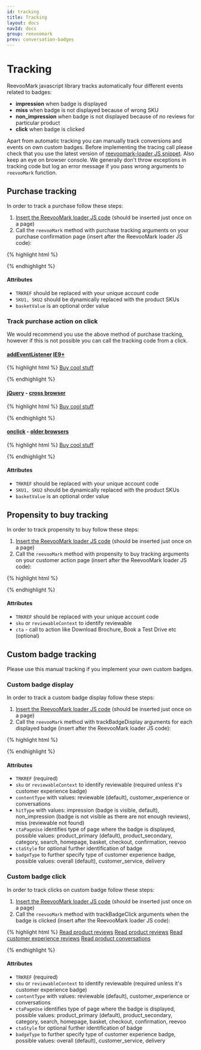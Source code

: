 ```yaml
---
id: tracking
title: Tracking
layout: docs
navId: docs
group: reevoomark
prev: conversation-badges
---
```


# Tracking

ReevooMark javascript library tracks automatically four different events related to badges:

* **impression** when badge is displayed
* **miss** when badge is not displayed because of wrong SKU
* **non_impression** when badge is not displayed because of no reviews for particular product
* **click** when badge is clicked

Apart from automatic tracking you can manually track conversions and events on own custom badges.
Before implementing the tracing call please check that you use the latest version of [reevoomark-loader JS
snippet](../javascript-library). Also keep an eye on browser console. We generally don't throw exceptions
in tracking code but log an error message if you pass wrong arguments to `reevooMark` function.


## Purchase tracking

In order to track a purchase follow these steps:

1. [Insert the ReevooMark loader JS code](../javascript-library) (should be inserted just once on a page)
2. Call the `reevooMark` method with purchase tracking arguments on your purchase confirmation page
(insert after the ReevooMark loader JS code):

{% highlight html %}
<script type="text/javascript">
  reevooMark('trackPurchase', 'TRKREF', { skus: ['SKU1', 'SKU2'], basketValue: '123 GBP' });
</script>
{% endhighlight %}

#### Attributes

* `TRKREF` should be replaced with your unique account code
* `SKU1, SKU2` should be dynamically replaced with the product SKUs
* `basketValue` is an optional order value

### Track purchase action on click

We would recommend you use the above method of purchase tracking, however if
this is not possible you can call the tracking code from a click.

#### [addEventListener](https://developer.mozilla.org/en-US/docs/Web/API/EventTarget/addEventListener) [IE9+](http://www.w3schools.com/jsref/met_document_addeventlistener.asp)

{% highlight html %}
<a class="buy-link" href="/buy_cool_stuff">Buy cool stuff</a>

<script type="text/javascript">
  document.querySelector('.buy-link').addEventListener('click', function() {
    reevooMark('trackPurchase', 'TRKREF', { skus: ['SKU1', 'SKU2'], basketValue: '123 GBP' });
  });
</script>
{% endhighlight %}

#### [jQuery](https://jquery.com/) - [cross browser](https://jquery.com/browser-support/)

{% highlight html %}
<a class="buy-link" href="/buy_cool_stuff">Buy cool stuff</a>

<script type="text/javascript">
  $('.buy-link').first().on('click', function() {
    reevooMark('trackPurchase', 'TRKREF', { skus: ['SKU1', 'SKU2'], basketValue: '123 GBP' });
  });
</script>
{% endhighlight %}

#### [onclick](https://developer.mozilla.org/en-US/docs/Mozilla/Tech/XUL/Attribute/onclick) - [older browsers](https://www.microsoft.com/en-gb/download/internet-explorer-8-details.aspx)

{% highlight html %}
<a class="buy-link" href="/buy_cool_stuff">Buy cool stuff</a>

<script type="text/javascript">
  document.querySelector('.buy-link').onclick = function() {
    reevooMark('trackPurchase', 'TRKREF', { skus: ['SKU1', 'SKU2'], basketValue: '123 GBP' });
  });
</script>
{% endhighlight %}

#### Attributes

* `TRKREF` should be replaced with your unique account code
* `SKU1, SKU2` should be dynamically replaced with the product SKUs
* `basketValue` is an optional order value



## Propensity to buy tracking

In order to track propensity to buy follow these steps:

1. [Insert the ReevooMark loader JS code](../javascript-library) (should be inserted just once on a page)
2. Call the `reevooMark` method with propensity to buy tracking arguments on your customer action page
(insert after the ReevooMark loader JS code):

{% highlight html %}
<script type="text/javascript">
  // for reviewable identified by SKU:
  reevooMark('trackPropensityToBuy', 'TRKREF', { sku: 'SKU', cta: 'Call to action' });

  // for reviewable identified by context (e.g. cars):
  reevooMark('trackPropensityToBuy', 'TRKREF', { reviewableContext: { manufacturer: 'MAKE', model: 'MODEL' }, cta: 'Call to action' });
</script>
{% endhighlight %}

#### Attributes

* `TRKREF` should be replaced with your unique account code
* `sku` or `reviewableContext` to identify reviewable
* `cta` - call to action like Download Brochure, Book a Test Drive etc (optional)



## Custom badge tracking

Please use this manual tracking if you implement your own custom badges.

### Custom badge display

In order to track a custom badge display follow these steps:

1. [Insert the ReevooMark loader JS code](../javascript-library) (should be inserted just once on a page)
2. Call the `reevooMark` method with trackBadgeDisplay arguments for each displayed badge (insert after the ReevooMark loader JS code):

{% highlight html %}
<script type="text/javascript">
  // for badge of reviewable identified by SKU:
  reevooMark('trackBadgeDisplay', 'TRKREF', { sku: 'SKU' });

  // for badge of reviewable identified by context (e.g. cars):
  reevooMark('trackBadgeDisplay', 'TRKREF', { reviewableContext: { manufacturer: 'MAKE', model: 'MODEL' } });

  // for customer experience badge:
  reevooMark('trackBadgeDisplay', 'TRKREF', { contentType: 'customer_experience', badgeType: 'overall' });

  // for conversations badge:
  reevooMark('trackBadgeDisplay', 'TRKREF', { contentType: 'conversations', sku: 'SKU' });
</script>
{% endhighlight %}

#### Attributes

* `TRKREF` (required)
* `sku` or `reviewableContext` to identify reviewable (required unless it's customer experience badge)
* `contentType` with values: reviewable (default), customer_experience or conversations
* `hitType` with values: impression (badge is visible, default), non_impression (badge is not visible as there are not
  enough reviews), miss (reviewable not found)
* `ctaPageUse` identifies type of page where the badge is displayed, possible values: product_primary (default),
  product_secondary, category, search, homepage, basket, checkout, confirmation, reevoo
* `ctaStyle` for optional further identification of badge
* `badgeType` to further specify type of customer experience badge, possible values: overall (default), customer_service, delivery


### Custom badge click

In order to track clicks on custom badge follow these steps:

1. [Insert the ReevooMark loader JS code](../javascript-library) (should be inserted just once on a page)
2. Call the `reevooMark` method with trackBadgeClick arguments when the badge is clicked (insert after the ReevooMark loader JS code):

{% highlight html %}
<a class="custom-reviewable-sku-badge" href="#reviews">Read product reviews</a>
<a class="custom-reviewable-context-badge" href="#reviews">Read product reviews</a>
<a class="custom-cx-badge" href="#cx-reviews">Read customer experience reviews</a>
<a class="custom-conversations-badge" href="#conversations">Read product conversations</a>

<script type="text/javascript">
  // for badge of reviewable identified by SKU:
  document.querySelector('.custom-reviewable-sku-badge').addEventListener('click', function() {
    reevooMark('trackBadgeClick', 'TRKREF', { sku: 'SKU' });
  });

  // for badge of reviewable identified by context (e.g. cars):
  document.querySelector('.custom-reviewable-context-badge').addEventListener('click', function() {
    reevooMark('trackBadgeClick', 'TRKREF', { reviewableContext: { manufacturer: 'MAKE', model: 'MODEL' } });
  });

  // for customer experience badge:
  document.querySelector('.custom-cx-badge').addEventListener('click', function() {
    reevooMark('trackBadgeClick', 'TRKREF', { contentType: 'customer_experience', badgeType: 'overall' });
  });

  // for conversations badge:
  document.querySelector('.custom-conversations-badge').addEventListener('click', function() {
    reevooMark('trackBadgeClick', 'TRKREF', { contentType: 'conversations', sku: 'SKU' });
  });
</script>
{% endhighlight %}

#### Attributes

* `TRKREF` (required)
* `sku` or `reviewableContext` to identify reviewable (required unless it's customer experience badge)
* `contentType` with values: reviewable (default), customer_experience or conversations
* `ctaPageUse` identifies type of page where the badge is displayed, possible values: product_primary (default),
  product_secondary, category, search, homepage, basket, checkout, confirmation, reevoo
* `ctaStyle` for optional further identification of badge
* `badgeType` to further specify type of customer experience badge, possible values: overall (default), customer_service, delivery
